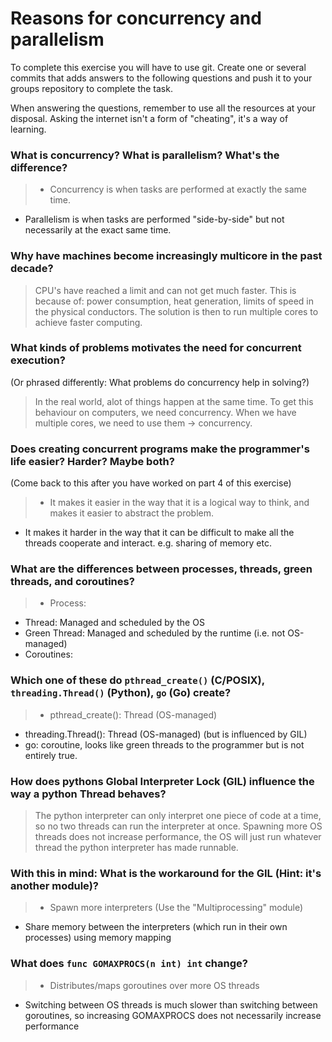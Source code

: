 # Reasons for concurrency and parallelism


To complete this exercise you will have to use git. Create one or several commits that adds answers to the following questions and push it to your groups repository to complete the task.

When answering the questions, remember to use all the resources at your disposal. Asking the internet isn't a form of "cheating", it's a way of learning.

 ### What is concurrency? What is parallelism? What's the difference?
 > - Concurrency is when tasks are performed at exactly the same time. 
 - Parallelism is when tasks are performed "side-by-side" but not necessarily at the exact same time.
 
 ### Why have machines become increasingly multicore in the past decade?
 > CPU's have reached a limit and can not get much faster. This is because of: power consumption, heat generation, limits of speed in the physical conductors.
 The solution is then to run multiple cores to achieve faster computing.

 ### What kinds of problems motivates the need for concurrent execution?
 (Or phrased differently: What problems do concurrency help in solving?)
 > In the real world, alot of things happen at the same time. To get this behaviour on computers, we need concurrency.
 When we have multiple cores, we need to use them -> concurrency.
 
 ### Does creating concurrent programs make the programmer's life easier? Harder? Maybe both?
 (Come back to this after you have worked on part 4 of this exercise)
 > - It makes it easier in the way that it is a logical way to think, and makes it easier to abstract the problem.
 - It makes it harder in the way that it can be difficult to make all the threads cooperate and interact. e.g. sharing of memory etc.
 
 ### What are the differences between processes, threads, green threads, and coroutines?
 > - Process: 
 - Thread: Managed and scheduled by the OS
 - Green Thread: Managed and scheduled by the runtime (i.e. not OS-managed)
 - Coroutines:
 
 ### Which one of these do `pthread_create()` (C/POSIX), `threading.Thread()` (Python), `go` (Go) create?
 > - pthread_create(): Thread (OS-managed)
 - threading.Thread(): Thread (OS-managed) (but is influenced by GIL)
 - go: coroutine, looks like green threads to the programmer but is not entirely true.

 ### How does pythons Global Interpreter Lock (GIL) influence the way a python Thread behaves?
 > The python interpreter can only interpret one piece of code at a time, so no two threads can run the interpreter at once. Spawning more OS threads does not increase performance, the OS will just run whatever thread the python interpreter has made runnable.
 
 ### With this in mind: What is the workaround for the GIL (Hint: it's another module)?
 > - Spawn more interpreters (Use the "Multiprocessing" module)
 - Share memory between the interpreters (which run in their own processes) using memory mapping
 
 ### What does `func GOMAXPROCS(n int) int` change? 
 > - Distributes/maps goroutines over more OS threads
 - Switching between OS threads is much slower than switching between goroutines, so increasing GOMAXPROCS does not necessarily increase performance